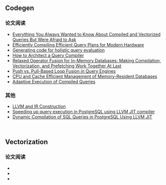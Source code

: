 ## Codegen

### 论文阅读

- [Everything You Always Wanted to Know About Compiled and Vectorized Queries But Were Afraid to Ask](http://www.vldb.org/pvldb/vol11/p2209-kersten.pdf)
- [Efficiently Compiling Efficient Query Plans for Modern Hardware](https://www.vldb.org/pvldb/vol4/p539-neumann.pdf)
- [Generating code for holistic query evaluation](https://15721.courses.cs.cmu.edu/spring2017/papers/20-compilation/krikellas-icde2010.pdf)
- [How to Architect a Query Compiler](https://www.cs.purdue.edu/homes/rompf/papers/tahboub-sigmod18.pdf)
- [Relaxed Operator Fusion for In-Memory Databases: Making Compilation, Vectorization, and Prefetching Work Together At Last](http://www.vldb.org/pvldb/vol11/p1-menon.pdf)
- [Push vs. Pull-Based Loop Fusion in Query Engines](https://arxiv.org/abs/1610.09166)
- [CPU and Cache Efficient Management of Memory-Resident Databases](https://15721.courses.cs.cmu.edu/spring2019/papers/19-compilation/pirk-icde2013.pdf)
- [Adaptive Execution of Compiled Queries](https://db.in.tum.de/~leis/papers/adaptiveexecution.pdf)

### 其他

- [LLVM and IR Construction](http://compilers.cs.uni-saarland.de/teaching/cc/2017/slides/llvm_intro.pdf)
- [Speeding up query execution in PostgreSQL using LLVM JIT compiler](https://llvm.org/devmtg/2016-09/slides/Melnik-PostgreSQLLLVM.pdf)
- [Dynamic Compilation of SQL Queries in PostgreSQL Using LLVM JIT](https://www.pgcon.org/2017/schedule/attachments/467_PGCon%202017-05-26%2015-00%20ISPRAS%20Dynamic%20Compilation%20of%20SQL%20Queries%20in%20PostgreSQL%20Using%20LLVM%20JIT.pdf)


&nbsp;   
## Vectorization

### 论文阅读

- []()
- []()
- []()
